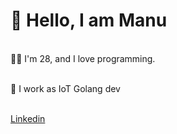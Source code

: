 
# 👋 Hello, I am Manu</br>

</br>
👨‍💻 I'm 28, and I love programming.</br>

</br>

🚀 I work as IoT Golang dev </br> </br>

[Linkedin](http://www.linkedin.com/in/manuelrubioarias)
